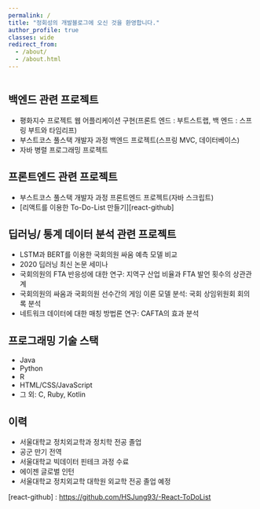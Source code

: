 ```yaml
---
permalink: /
title: "정회성의 개발블로그에 오신 것을 환영합니다."
author_profile: true
classes: wide
redirect_from: 
  - /about/
  - /about.html
---
```

<img src="{{ site.url }}{{ site.baseurl }}/assets/images/Caspar_500x300.jpg" alt=""> 

## 백엔드 관련 프로젝트
* 평화지수 프로젝트 웹 어플리케이션 구현(프론트 엔드 : 부트스트랩, 백 엔드 : 스프링 부트와 타임리프)
* 부스트코스 풀스택 개발자 과정 백엔드 프로젝트(스프링 MVC, 데이터베이스)
* 자바 병렬 프로그래밍 프로젝트

## 프론트엔드 관련 프로젝트
* 부스트코스 풀스택 개발자 과정 프론트엔드 프로젝트(자바 스크립트)
* [리액트를 이용한 To-Do-List 만들기][react-github]

## 딥러닝/ 통계 데이터 분석 관련 프로젝트
* LSTM과 BERT를 이용한 국회의원 싸움 예측 모델 비교
* 2020 딥러닝 최신 논문 세미나
* 국회의원의 FTA 반응성에 대한 연구: 지역구 산업 비율과 FTA 발언 횟수의 상관관계
* 국회의원의 싸움과 국회의원 선수간의 게임 이론 모델 분석: 국회 상임위원회 회의록 분석
* 네트워크 데이터에 대한 매칭 방법론 연구: CAFTA의 효과 분석

## 프로그래밍 기술 스택  
* Java
* Python
* R
* HTML/CSS/JavaScript
* 그 외: C, Ruby, Kotlin

## 이력
* 서울대학교 정치외교학과 정치학 전공 졸업
* 공군 만기 전역
* 서울대학교 빅데이터 핀테크 과정 수료
* 에이젠 글로벌 인턴
* 서울대학교 정치외교학 대학원 외교학 전공 졸업 예정

[react-github] : https://github.com/HSJung93/-React-ToDoList
